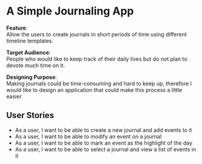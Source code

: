 # A Simple Journaling App

**Feature**: <br>
Allow the users to create journals in short periods of time using different timeline templates.

**Target Audience**: <br>
People who would like to keep track of their daily lives but do not plan to devote much time on it.

**Designing Purpose**: <br>
Making journals could be time-consuming and hard to keep up, 
therefore I would like to design an application that could make this process a little easier.

## User Stories
- As a user, I want to be able to create a new journal and add events to it
- As a user, I want to be able to modify an event on a journal
- As a user, I want to be able to mark an event as the highlight of the day
- As a user, I want to be able to select a journal and view a list of events in it
